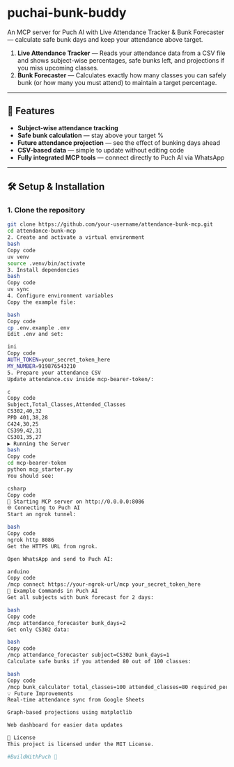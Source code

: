 # puchai-bunk-buddy
An MCP server for Puch AI with Live Attendance Tracker &amp; Bunk Forecaster — calculate safe bunk days and keep your attendance above target.

1. **Live Attendance Tracker** — Reads your attendance data from a CSV file and shows subject-wise percentages, safe bunks left, and projections if you miss upcoming classes.
2. **Bunk Forecaster** — Calculates exactly how many classes you can safely bunk (or how many you must attend) to maintain a target percentage.

---

## 🚀 Features
- **Subject-wise attendance tracking**
- **Safe bunk calculation** — stay above your target %
- **Future attendance projection** — see the effect of bunking days ahead
- **CSV-based data** — simple to update without editing code
- **Fully integrated MCP tools** — connect directly to Puch AI via WhatsApp

---

## 🛠 Setup & Installation

### 1. Clone the repository
```bash
git clone https://github.com/your-username/attendance-bunk-mcp.git
cd attendance-bunk-mcp
2. Create and activate a virtual environment
bash
Copy code
uv venv
source .venv/bin/activate
3. Install dependencies
bash
Copy code
uv sync
4. Configure environment variables
Copy the example file:

bash
Copy code
cp .env.example .env
Edit .env and set:

ini
Copy code
AUTH_TOKEN=your_secret_token_here
MY_NUMBER=919876543210
5. Prepare your attendance CSV
Update attendance.csv inside mcp-bearer-token/:

c
Copy code
Subject,Total_Classes,Attended_Classes
CS302,40,32
PPD 401,38,28
C424,30,25
CS399,42,31
CS301,35,27
▶️ Running the Server
bash
Copy code
cd mcp-bearer-token
python mcp_starter.py
You should see:

csharp
Copy code
🚀 Starting MCP server on http://0.0.0.0:8086
🌐 Connecting to Puch AI
Start an ngrok tunnel:

bash
Copy code
ngrok http 8086
Get the HTTPS URL from ngrok.

Open WhatsApp and send to Puch AI:

arduino
Copy code
/mcp connect https://your-ngrok-url/mcp your_secret_token_here
📌 Example Commands in Puch AI
Get all subjects with bunk forecast for 2 days:

bash
Copy code
/mcp attendance_forecaster bunk_days=2
Get only CS302 data:

bash
Copy code
/mcp attendance_forecaster subject=CS302 bunk_days=1
Calculate safe bunks if you attended 80 out of 100 classes:

bash
Copy code
/mcp bunk_calculator total_classes=100 attended_classes=80 required_percent=75
💡 Future Improvements
Real-time attendance sync from Google Sheets

Graph-based projections using matplotlib

Web dashboard for easier data updates

📜 License
This project is licensed under the MIT License.

#BuildWithPuch 🚀
